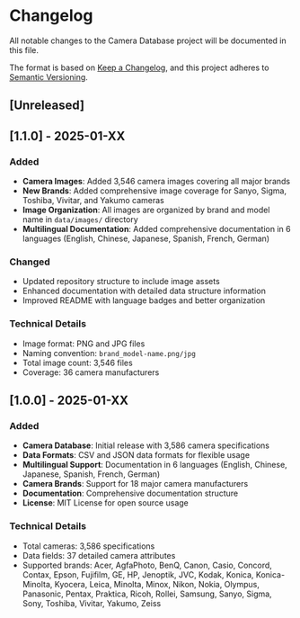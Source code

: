 # Changelog

All notable changes to the Camera Database project will be documented in this file.

The format is based on [Keep a Changelog](https://keepachangelog.com/en/1.0.0/),
and this project adheres to [Semantic Versioning](https://semver.org/spec/v2.0.0.html).

## [Unreleased]

## [1.1.0] - 2025-01-XX

### Added
- **Camera Images**: Added 3,546 camera images covering all major brands
- **New Brands**: Added comprehensive image coverage for Sanyo, Sigma, Toshiba, Vivitar, and Yakumo cameras
- **Image Organization**: All images are organized by brand and model name in `data/images/` directory
- **Multilingual Documentation**: Added comprehensive documentation in 6 languages (English, Chinese, Japanese, Spanish, French, German)

### Changed
- Updated repository structure to include image assets
- Enhanced documentation with detailed data structure information
- Improved README with language badges and better organization

### Technical Details
- Image format: PNG and JPG files
- Naming convention: `brand_model-name.png/jpg`
- Total image count: 3,546 files
- Coverage: 36 camera manufacturers

## [1.0.0] - 2025-01-XX

### Added
- **Camera Database**: Initial release with 3,586 camera specifications
- **Data Formats**: CSV and JSON data formats for flexible usage
- **Multilingual Support**: Documentation in 6 languages (English, Chinese, Japanese, Spanish, French, German)
- **Camera Brands**: Support for 18 major camera manufacturers
- **Documentation**: Comprehensive documentation structure
- **License**: MIT License for open source usage

### Technical Details
- Total cameras: 3,586 specifications
- Data fields: 37 detailed camera attributes
- Supported brands: Acer, AgfaPhoto, BenQ, Canon, Casio, Concord, Contax, Epson, Fujifilm, GE, HP, Jenoptik, JVC, Kodak, Konica, Konica-Minolta, Kyocera, Leica, Minolta, Minox, Nikon, Nokia, Olympus, Panasonic, Pentax, Praktica, Ricoh, Rollei, Samsung, Sanyo, Sigma, Sony, Toshiba, Vivitar, Yakumo, Zeiss 